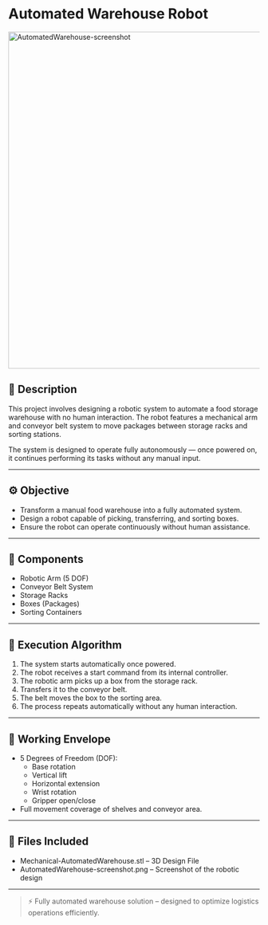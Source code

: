 
# Automated Warehouse Robot

<img width="1430" height="676" alt="AutomatedWarehouse-screenshot" src="https://github.com/user-attachments/assets/060460d6-266c-456f-9f09-4262753def51" />


## 📝 Description
This project involves designing a robotic system to automate a food storage warehouse with no human interaction. The robot features a mechanical arm and conveyor belt system to move packages between storage racks and sorting stations.

The system is designed to operate fully autonomously — once powered on, it continues performing its tasks without any manual input.

---

## ⚙️ Objective
- Transform a manual food warehouse into a fully automated system.
- Design a robot capable of picking, transferring, and sorting boxes.
- Ensure the robot can operate continuously without human assistance.

---

## 🧱 Components
- Robotic Arm (5 DOF)
- Conveyor Belt System
- Storage Racks
- Boxes (Packages)
- Sorting Containers

---

## 🤖 Execution Algorithm
1. The system starts automatically once powered.
2. The robot receives a start command from its internal controller.
3. The robotic arm picks up a box from the storage rack.
4. Transfers it to the conveyor belt.
5. The belt moves the box to the sorting area.
6. The process repeats automatically without any human interaction.

---

## 🔄 Working Envelope
- 5 Degrees of Freedom (DOF):
  - Base rotation
  - Vertical lift
  - Horizontal extension
  - Wrist rotation
  - Gripper open/close
- Full movement coverage of shelves and conveyor area.

---

## 📂 Files Included
- Mechanical-AutomatedWarehouse.stl – 3D Design File
- AutomatedWarehouse-screenshot.png – Screenshot of the robotic design

---

> ⚡️ Fully automated warehouse solution – designed to optimize logistics operations efficiently.
